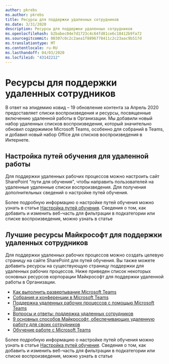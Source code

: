 ```yaml
---
author: pkrebs
ms.author: pkrebs
title: Ресурсы для поддержки удаленных сотрудников
ms.date: 3/31/2020
description: Ресурсы для поддержки удаленных сотрудников
ms.openlocfilehash: b2babec04e7d1723c4c64fd81ce6c18412b9fa72
ms.sourcegitcommit: 00307c0c2c2aea1f8896778411c2c23aac9b517d
ms.translationtype: MT
ms.contentlocale: ru-RU
ms.lasthandoff: 04/03/2020
ms.locfileid: "43142212"
---
```

# <a name="resources-for-supporting-your-remote-workforce"></a>Ресурсы для поддержки удаленных сотрудников
В ответ на эпидемию ковид – 19 обновление контента за Апрель 2020 предоставляет списки воспроизведения и ресурсы, посвященные включению удаленной работы в Организации. Мы добавили новый набор удаленных списков воспроизведения, который значительно обновил содержимое Microsoft Teams, особенно для собраний в Teams, и добавил новый набор Office для списков воспроизведения в Интернете. 

## <a name="customize-learning-pathways-for-remote-work"></a>Настройка путей обучения для удаленной работы
Для поддержки удаленных рабочих процессов можно настроить сайт SharePoint "пути для обучения", чтобы направить пользователей на удаленные удаленные списки воспроизведения. Для получения дополнительных сведений о настройке путей обучения.

Более подробную информацию о настройке путей обучения можно узнать в статье [Настройка путей обучения](custom_overview.md). Сведения о том, как добавить и изменить веб-часть для фильтрации в подкатегории или списке воспроизведения, можно узнать в статье 

## <a name="top-resources-from-microsoft-for-supporting-your-remote-workforce"></a>Лучшие ресурсы Майкрософт для поддержки удаленных сотрудников
Для поддержки удаленных рабочих процессов можно создать целевую страницу на сайте SharePoint для путей обучения. Вы также можете добавить ресурсы на существующую страницу поддержки для удаленных рабочих процессов. Ниже приведен список некоторых основных ресурсов корпорации Майкрософт для поддержки удаленной работы в Организации. 
- [Как выполнить развертывание Microsoft Teams](https://docs.microsoft.com/en-us/microsoftteams/how-to-roll-out-teams)
- [Собрания и конференции в Microsoft Teams](https://docs.microsoft.com/en-us/microsoftteams/deploy-meetings-microsoft-teams-landing-page)
- [Поддержка удаленных рабочих процессов с помощью Microsoft Teams](https://docs.microsoft.com/en-us/microsoftteams/support-remote-work-with-teams)
- [Вопросы и ответы: поддержка удаленных сотрудников](https://docs.microsoft.com/en-us/microsoftteams/faq-support-remote-workforce)
- [9 основных способов Майкрософт, обеспечивающих удаленную работу для своих сотрудников](https://www.microsoft.com/en-us/microsoft-365/blog/2020/03/12/top-9-ways-microsoft-it-enabling-remote-work-employees/)
- [Обучение работе с Microsoft Teams](https://docs.microsoft.com/en-us/microsoftteams/training-microsoft-teams-landing-page)


Более подробную информацию о настройке путей обучения можно узнать в статье [Настройка путей обучения](custom_overview.md). Сведения о том, как добавить и изменить веб-часть для фильтрации в подкатегории или списке воспроизведения, можно узнать в статье 


 
